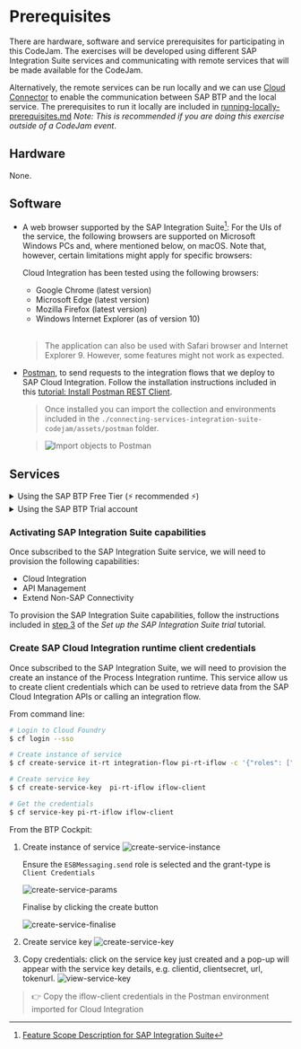 # Prerequisites

There are hardware, software and service prerequisites for participating in this CodeJam. The exercises will be developed using different SAP Integration Suite services and communicating with remote services that will be made available for the CodeJam. 

Alternatively, the remote services can be run locally and we can use [Cloud Connector](https://help.sap.com/docs/CP_CONNECTIVITY/cca91383641e40ffbe03bdc78f00f681/e6c7616abb5710148cfcf3e75d96d596.html?locale=en-US) to enable the communication between SAP BTP and the local service. The prerequisites to run it locally are included in [running-locally-prerequisites.md](running-locally-prerequisites.md) *Note: This is recommended if you are doing this exercise outside of a CodeJam event*. 

## Hardware

None.

## Software

* A web browser supported by the SAP Integration Suite[^1]: For the UIs of the service, the following browsers are supported on Microsoft Windows PCs and, where mentioned below, on macOS. Note that, however, certain limitations might apply for specific browsers:

    Cloud Integration has been tested using the following browsers:
    - Google Chrome (latest version)
    - Microsoft Edge (latest version)
    - Mozilla Firefox (latest version)
    - Windows Internet Explorer (as of version 10)
    
    <br>

    > The application can also be used with Safari browser and Internet Explorer 9. However, some features might not work as expected.
* [Postman](https://www.getpostman.com/downloads/), to send requests to the integration flows that we deploy to SAP Cloud Integration. Follow the installation instructions included in this [tutorial: Install Postman REST Client](https://developers.sap.com/tutorials/api-tools-postman-install.html).
  > Once installed you can import the collection and environments included in the `./connecting-services-integration-suite-codejam/assets/postman` folder.

  > ![Import objects to Postman](./assets/import-objects-to-Postman.gif)

## Services

<details>
<summary>Using the SAP BTP Free Tier (⚡️ recommended ⚡️)</summary>

<br>

* Get a free SAP Business Technology Platform account (if you don't already have one):
  * [Tutorial: Get an Account on SAP BTP to Try Out Free Tier Service Plans](https://developers.sap.com/tutorials/btp-free-tier-account.html)
  * [Video: SAP BTP Free Tier: Create Your Individual Account](https://www.youtube.com/watch?v=0zGuMus4R10)
* Subscribe to the SAP Integration Suite service by following the instructions included in [step 2](https://developers.sap.com/tutorials/cp-starter-isuite-onboard-subscribe.html#754869b5-274f-4a7d-b195-f4082f790b0d) of the _Set up the SAP Integration Suite trial_ tutorial. 

</details>

<details>
<summary>Using the SAP BTP Trial account</summary>

<br>

* Get an SAP Business Technology Platform trial account:
  * [Tutorial: Get an account on SAP BTP Trial](https://developers.sap.com/tutorials/hcp-create-trial-account.html)
  * [Tutorial: Set up the SAP Integration Suite trial](https://developers.sap.com/tutorials/cp-starter-isuite-onboard-subscribe.html#f55ec71c-2853-4b83-8092-4e3031f8d6e6)

</details>

### Activating SAP Integration Suite capabilities

Once subscribed to the SAP Integration Suite service, we will need to provision the following capabilities:
- Cloud Integration
- API Management
- Extend Non-SAP Connectivity

To provision the SAP Integration Suite capabilities, follow the instructions included in [step 3](https://developers.sap.com/tutorials/cp-starter-isuite-onboard-subscribe.html#d87e7e9f-7862-410d-ae85-ede409587a60) of the  _Set up the SAP Integration Suite trial_ tutorial.


### Create SAP Cloud Integration runtime client credentials

Once subscribed to the SAP Integration Suite, we will need to provision the create an instance of the Process Integration runtime. This service allow us to create client credentials which can be used to retrieve data from the SAP Cloud Integration APIs or calling an integration flow.

From command line:
```bash
# Login to Cloud Foundry
$ cf login --sso

# Create instance of service
$ cf create-service it-rt integration-flow pi-rt-iflow -c '{"roles": ["ESBMessaging.send"],"grant-types": ["client_credentials"],"redirect-uris": [] }'

# Create service key
$ cf create-service-key  pi-rt-iflow iflow-client

# Get the credentials
$ cf service-key pi-rt-iflow iflow-client
```

From the BTP Cockpit:
1. Create instance of service
   ![create-service-instance](assets/pi-rt-create-service-instance.png)

   Ensure the `ESBMessaging.send` role is selected and the grant-type is `Client Credentials`

   ![create-service-params](assets/pi-rt-create-service-instance-2.png)

   Finalise by clicking the create button

   ![create-service-finalise](assets/pi-rt-create-service-instance-3.png)

2. Create service key
   ![create-service-key](assets/pi-rt-create-service-key.png)

3. Copy credentials: click on the service key just created and a pop-up will appear with the service key details, e.g. clientid, clientsecret, url, tokenurl.
   ![view-service-key](assets/pi-rt-view-service-key.png)

  > 👉 Copy the iflow-client credentials in the Postman environment imported for Cloud Integration

[^1]: [Feature Scope Description for SAP Integration
Suite](https://help.sap.com/doc/e50e61e7b66c4b60ae5e88c00c01486a/sap.cp.integration.suite/en-US/FSD_IntegrationSuite.pdf)
